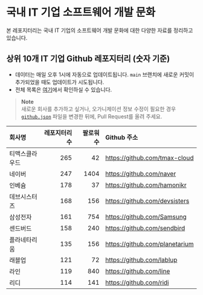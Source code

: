 # 국내 IT 기업 소프트웨어 개발 문화
본 레포지터리는 국내 IT 기업의 소프트웨어 개발 문화에 대한 다양한 자료를 정리하고 있습니다.

## 상위 10개 IT 기업 Github 레포지터리 (숫자 기준)

- 데이터는 매일 오후 1시에 자동으로 업데이트됩니다. `main` 브랜치에 새로운 커밋이 추가되었을 때도 업데이트가 시도됩니다.
- 전체 목록은 [여기](./github.md)에서 확인하실 수 있습니다.

> **Note**<br />
> 새로운 회사를 추가하고 싶거나, 오가니제이션 정보 수정이 필요한 경우 [`github.json`](./github.json) 파일을 변경한 뒤에, Pull Request를 올려 주세요.

<!-- MARKDOWN_TABLE(GITHUB): START -->

| **회사명** | **레포지터리 수** | **팔로워 수** | **Github 주소** |
|:---|---:|---:|:---|
| 티맥스클라우드 | 265 | 42 | https://github.com/tmax-cloud |
| 네이버 | 247 | 1404 | https://github.com/naver |
| 인베슘 | 178 | 37 | https://github.com/hamonikr |
| 데브시스터즈 | 168 | 156 | https://github.com/devsisters |
| 삼성전자 | 161 | 754 | https://github.com/Samsung |
| 센드버드 | 158 | 240 | https://github.com/sendbird |
| 플라네타리움 | 135 | 156 | https://github.com/planetarium |
| 래블업 | 121 | 72 | https://github.com/lablup |
| 라인 | 119 | 840 | https://github.com/line |
| 리디 | 114 | 141 | https://github.com/ridi |

<!-- MARKDOWN_TABLE(GITHUB): END -->
